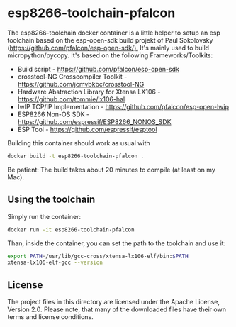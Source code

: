 esp8266-toolchain-pfalcon
=========================

The esp8266-toolchain docker container is a little helper to setup an esp toolchain based on the
esp-open-sdk build projekt of Paul Sokolovsky (<https://github.com/pfalcon/esp-open-sdk/).> It's
mainly used to build micropython/pycopy. It's based on the following Frameworks/Toolkits:

* Build script - <https://github.com/pfalcon/esp-open-sdk>
* crosstool-NG Crosscompiler Toolkit - <https://github.com/jcmvbkbc/crosstool-NG>
* Hardware Abstraction Library for Xtensa LX106 - <https://github.com/tommie/lx106-hal>
* lwIP TCP/IP Implementation - <https://github.com/pfalcon/esp-open-lwip>
* ESP8266 Non-OS SDK - <https://github.com/espressif/ESP8266_NONOS_SDK>
* ESP Tool - <https://github.com/espressif/esptool>

Building this container should work as usual with

```bash
docker build -t esp8266-toolchain-pfalcon .
```

Be patient: The build takes about 20 minutes to compile (at least on my Mac).

Using the toolchain
-------------------

Simply run the container:

```bash
docker run -it esp8266-toolchain-pfalcon
```

Than, inside the container, you can set the path to the toolchain and use it:

```bash
export PATH=/usr/lib/gcc-cross/xtensa-lx106-elf/bin:$PATH
xtensa-lx106-elf-gcc --version
```

License
-------

The project files in this directory are licensed under the Apache License, Version 2.0. Please note, that many of the downloaded files have their own terms and license conditions.
